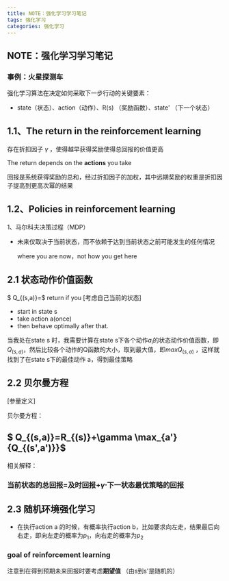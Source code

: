 ```yaml
---
title: NOTE：强化学习学习笔记
tags: 强化学习
categories: 强化学习
---
```

## NOTE：强化学习学习笔记

### 事例：火星探测车



强化学习算法在决定如何采取下一步行动的关键要素：

* state（状态）、action（动作）、R(s) （奖励函数）、state' （下一个状态）

## 1.1、The return in the reinforcement learning



存在折扣因子 $\gamma$ ，使得越早获得奖励使得总回报的价值更高

The return depends on the **actions** you take 

回报是系统获得奖励的总和，经过折扣因子的加权，其中远期奖励的权重是折扣因子提高到更高次幂的结果



## 1.2、Policies in reinforcement learning



1、马尔科夫决策过程（MDP）

* 未来仅取决于当前状态，而不依赖于达到当前状态之前可能发生的任何情况

  where you are now，not how you get here





## 2.1 状态动作价值函数



$ Q_{(s,a)}=$ return if you [考虑自己当前的状态]

* start in state s
* take action a(once)
* then behave optimally after that.



当我处在state s 时，我需要计算在state s下各个动作$a_i$的状态动作价值函数，即$Q_{(s,a)}$，然后比较各个动作的Q函数的大小，取到最大值，即$max Q_{(s,a)}$ ，这样就找到了在state s下的最佳动作 a，得到最佳策略

## 2.2 贝尔曼方程

[参量定义]



贝尔曼方程：

## $ Q_{(s,a)}=R_{(s)}+\gamma \max_{a'}{Q_{(s',a')}}$



相关解释：



### **当前状态的总回报=及时回报+$\gamma \cdot$下一状态最优策略的回报**

## 2.3 随机环境强化学习

* 在执行action a 的时候，有概率执行action b，比如要求向左走，结果最后向右走，即向左走的概率为$p_1$，向右走的概率为$p_2$



### goal of reinforcement learning

注意到在得到预期未来回报时要考虑**期望值** （由s到s'是随机的）